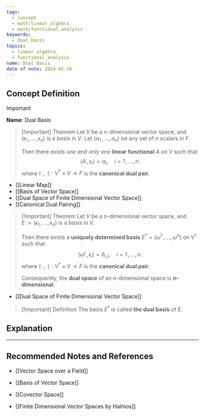 ```yaml
---
tags:
  - concept
  - math/linear_algebra
  - math/functional_analysis
keywords:
  - dual_basis
topics:
  - linear_algebra
  - functional_analysis
name: Dual Basis
date of note: 2024-05-16
---
```


## Concept Definition

>[!important]
>**Name**: Dual Basis

>[!important] Theorem
>Let $V$ be a $n$-dimensional vector space, and $(\epsilon_{1} \,{,}\ldots{,}\, \epsilon_{n})$ is a *basis* in $V$. Let $(\alpha_{1} \,{,}\ldots{,}\, \alpha_{n})$ be any set of $n$ scalars in $F$.
>
>Then there exists *one and only one* **linear functional** $A$ on $V$ such that 
>$$
>\left\langle  A\,,\,\epsilon_{i}    \right\rangle = \alpha_{i}, \quad i=1 \,{,}\ldots{,}\,n.
>$$
>where $\left\langle  \cdot\,,\, \cdot   \right\rangle: V^{*} \times V \to F$ is the **canonical dual pair**.

- [[Linear Map]]
- [[Basis of Vector Space]]
- [[Dual Space of Finite Dimensional Vector Space]]
- [[Canonical Dual Pairing]]

>[!important] Theorem
>Let $V$ be a $n$-dimensional vector space, and $E := (\epsilon_{1} \,{,}\ldots{,}\, \epsilon_{n})$ is a *basis* in $V$. 
>
>Then there exists a **uniquely determined basis** $E^{*} = (\omega^{1} \,{,}\ldots{,}\, \omega^{n})$ on $V^{*}$  such that 
>$$
>\left\langle \omega^{j}\,,\,\epsilon_{i}    \right\rangle = \delta_{i,j}, \quad i=1 \,{,}\ldots{,}\,n.
>$$
>where $\left\langle  \cdot\,,\, \cdot   \right\rangle: V^{*} \times V \to F$ is the **canonical dual pair**.
>
>Consequently, the **dual space** of an $n$-dimensional space is **$n$-dimensional**.

- [[Dual Space of Finite Dimensional Vector Space]]

>[!important] Definition
>The basis $E^{*}$ is called **the dual basis** of $E$.


## Explanation





-----------
##  Recommended Notes and References

- [[Vector Space over a Field]]
- [[Basis of Vector Space]]
- [[Covector Space]]


- [[Finite Dimensional Vector Spaces by Halmos]]